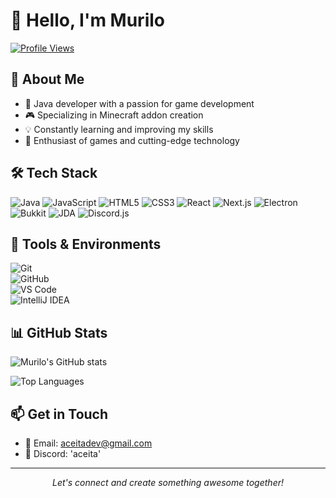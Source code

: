 # 👋 Hello, I'm Murilo

[![Profile Views](https://komarev.com/ghpvc/?username=aceitadev&color=blueviolet&style=flat-square&label=Profile+Views)](https://github.com/aceitadev)

## 👤 About Me

- 🚀 Java developer with a passion for game development  
- 🎮 Specializing in Minecraft addon creation  
- 💡 Constantly learning and improving my skills  
- 🌟 Enthusiast of games and cutting-edge technology  

## 🛠️ Tech Stack  

![Java](https://img.shields.io/badge/Java-%23ED8B00.svg?style=for-the-badge&logo=java&logoColor=white) ![JavaScript](https://img.shields.io/badge/JavaScript-%23F7DF1E.svg?style=for-the-badge&logo=javascript&logoColor=black) ![HTML5](https://img.shields.io/badge/HTML5-%23E34F26.svg?style=for-the-badge&logo=html5&logoColor=white) ![CSS3](https://img.shields.io/badge/CSS3-%231572B6.svg?style=for-the-badge&logo=css3&logoColor=white) ![React](https://img.shields.io/badge/React-%2320232a.svg?style=for-the-badge&logo=react&logoColor=%2361DAFB) ![Next.js](https://img.shields.io/badge/Next.js-%23000000.svg?style=for-the-badge&logo=next.js&logoColor=white) ![Electron](https://img.shields.io/badge/Electron-%2320232a.svg?style=for-the-badge&logo=electron&logoColor=%2361DAFB) ![Bukkit](https://img.shields.io/badge/Bukkit-%232B2B2B.svg?style=for-the-badge&logo=data:image/png;base64,<base64_encoded_icon>&logoColor=white) ![JDA](https://img.shields.io/badge/JDA-%23007ACC.svg?style=for-the-badge&logoColor=white) ![Discord.js](https://img.shields.io/badge/Discord.js-%232C2F33.svg?style=for-the-badge&logo=discord&logoColor=blue)  

## 🔧 Tools & Environments  

![Git](https://img.shields.io/badge/Git-%23F05033.svg?style=for-the-badge&logo=git&logoColor=white)  
![GitHub](https://img.shields.io/badge/GitHub-%23121011.svg?style=for-the-badge&logo=github&logoColor=white)  
![VS Code](https://img.shields.io/badge/VS%20Code-%23007ACC.svg?style=for-the-badge&logo=visual-studio-code&logoColor=white)  
![IntelliJ IDEA](https://img.shields.io/badge/IntelliJ%20IDEA-%23000000.svg?style=for-the-badge&logo=intellij-idea&logoColor=white)  

## 📊 GitHub Stats  

<p align="start">
  <img src="https://github-readme-stats.vercel.app/api?username=aceitadev&show_icons=true&theme=radical" alt="Murilo's GitHub stats" />
</p>

<p align="start">
  <img src="https://github-readme-stats.vercel.app/api/top-langs/?username=aceitadev&layout=compact&theme=radical" alt="Top Languages" />
</p>

## 📫 Get in Touch  

- 📧 Email: aceitadev@gmail.com  
- 💬 Discord: 'aceita'  
---

<p align="center">
  <i>Let's connect and create something awesome together!</i>
</p>